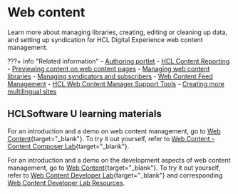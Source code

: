 # Web content

Learn more about managing libraries, creating, editing or cleaning up data, and setting up syndication for HCL Digital Experience web content management.

???+ info "Related information"
    - [Authoring portlet](../create_sites/authoring_tools/site_auth_portlet.md)
    - [HCL Content Reporting](../../manage_content/wcm_authoring/content_reporting/index.md)
    - [Previewing content on web content pages](../../manage_content/wcm_delivery/deliver_webcontent_on_dx/customizing_content/mp_wcm_prevcontent.md)
    - [Managing web content libraries](../../manage_content/wcm_authoring/authoring_portlet/web_content_libraries/index.md)
    - [Managing syndicators and subscribers](../../manage_content/wcm_delivery/syndication/manage_synd_subs/index.md)
    - [Web Content Feed Management](../../manage_content/wcm_authoring/wci/webcontentfeed_mgmt/index.md)
    - [HCL Web Content Manager Support Tools](../../deployment/manage/troubleshooting/wcm_support_tools.md)
    - [Creating more multilingual sites](../../manage_content/wcm_authoring/multi_lingual/using_mls/wcm_mls_adding.md)

## HCLSoftware U learning materials

For an introduction and a demo on web content management, go to [Web Content](https://hclsoftwareu.hcltechsw.com/component/axs/?view=sso_config&id=3&forward=https%3A%2F%2Fhclsoftwareu.hcltechsw.com%2Fcourses%2Flesson%2F%3Fid%3D301){target="_blank"}. To try it out yourself, refer to [Web Content - Content Composer Lab](https://hclsoftwareu.hcltechsw.com/images/Lc4sMQCcN5uxXmL13gSlsxClNTU3Mjc3NTc4MTc2/DS_Academy/DX/Business_User/HDX-BU-100_Web_Content_-_Content_Composer_Lab.pdf){target="_blank"}.

For an introduction and a demo on the development aspects of web content management, go to [Web Content](https://hclsoftwareu.hcltechsw.com/component/axs/?view=sso_config&id=3&forward=https%3A%2F%2Fhclsoftwareu.hcltechsw.com%2Fcourses%2Flesson%2F%3Fid%3D414){target="_blank"}. To try it out yourself, refer to [Web Content Developer Lab](https://hclsoftwareu.hcltechsw.com/images/Lc4sMQCcN5uxXmL13gSlsxClNTU3Mjc3NTc4MTc2/DS_Academy/DX/Developer/HDX-DEV-100_Web_Content_Development_for_Beginners.pdf){target="_blank"} and corresponding [Web Content Developer Lab Resources](https://hclsoftwareu.hcltechsw.com/images/Lc4sMQCcN5uxXmL13gSlsxClNTU3Mjc3NTc4MTc2/DS_Academy/DX/Developer/HDX-DEV-100_Web_Content_Development_Lab_Resources.zip).
